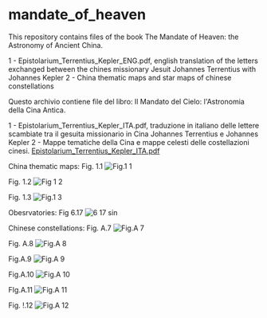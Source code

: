 # mandate_of_heaven
This repository contains files of the book The Mandate of  Heaven: the Astronomy of Ancient China.

1 - Epistolarium_Terrentius_Kepler_ENG.pdf, english translation of the letters exchanged between the chines missionary Jesuit Johannes Terrentius with Johannes Kepler
2 - China thematic maps and star maps of chinese constellations

Questo archivio contiene file del libro: Il Mandato del Cielo: l'Astronomia della Cina Antica.

1 - Epistolarium_Terrentius_Kepler_ITA.pdf, traduzione in italiano delle lettere scambiate tra il gesuita missionario in Cina Johannes Terrentius e Johannes Kepler
2 - Mappe tematiche della Cina e mappe celesti delle costellazioni cinesi.
[Epistolarium_Terrentius_Kepler_ITA.pdf](https://github.com/user-attachments/files/18380096/Epistolarium_Terrentius_Kepler_ITA.pdf)

China thematic maps: Fig. 1.1
![Fig.1 1](https://github.com/user-attachments/assets/ffc4381f-ffeb-458c-b55e-abc6ed2bd4cf)

Fig. 1.2
![Fig 1 2](https://github.com/user-attachments/assets/1b66a67b-5737-43ac-a83c-70fff5b09a4e)

Fig. 1.3
![Fig.1 3](https://github.com/user-attachments/assets/20817c9f-206e-48ee-8ee9-15b6aca1bbc8)

Obesrvatories: Fig 6.17
![6 17 sin](https://github.com/user-attachments/assets/65bb49e6-c14a-4bf0-8399-f076d767a2c8)

Chinese constellations: Fig. A.7
![Fig.A 7](https://github.com/user-attachments/assets/4217af67-a5db-4c9b-89c2-df8f72cf7126)

Fig. A.8
![Fig.A 8](https://github.com/user-attachments/assets/f7ba0733-10b4-4667-b422-5c16ce947f1e)

Fig.A.9
![Fig.A 9](https://github.com/user-attachments/assets/eceaa73f-a2a3-40a2-b185-c1b95b143833)

Fig.A.10
![Fig.A 10](https://github.com/user-attachments/assets/99da8948-8450-46db-b44b-116b4f75f066)

FIg.A.11
![Fig.A 11](https://github.com/user-attachments/assets/4c59e9e4-4524-4481-ad83-139633c4af44)

Fig. !.12
![Fig.A 12](https://github.com/user-attachments/assets/38bd1688-0844-4415-8bb2-25ede63745d3)



